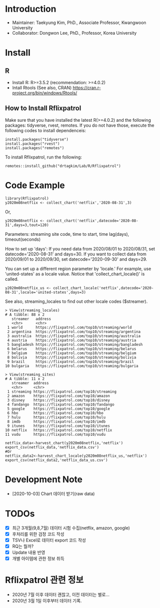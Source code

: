 # Introduction
- Maintainer: Taekyung Kim, PhD., Associate Professor, Kwangwoon University
- Collaborator: Dongwon Lee, PhD., Professor, Korea University

# Install
## R
* Install R: R>=3.5.2 (recommendation: >=4.0.2)
* Intall Rtools (See also, CRAN) https://cran.r-project.org/bin/windows/Rtools/

## How to Install Rflixpatrol

Make sure that you have installed the latest R(>=4.0.2) and the following packages: tidyverse, rvest, remotes. If you do not have those, execute the following codes to install dependenceis:

```
install.packages("tidyverse")
install.packages("rvest")
install.packages("remotes")
```

To install Rflixpatrol, run the following:

```
remotes::install_github("drtagkim/Lab/R/Rflixpatrol")
```

# Code Example

```{r}
library(Rflixpatrol)
y2020m08netflix <- collect_chart('netflix','2020-08-31',3)
```

Or,

```
y2020m08netflix <- collect_chart('netflix',datecode='2020-08-31',days=3,tout=120)
```
Parameters: streaming site code, time to start, time lag(days), timeout(seconds)

How to set up 'days': If you need data from 2020/08/01 to 2020/08/31, set datecode='2020-08-31' and days=30. If you want to collect data from 2020/09/01 to 2020/09/30, set datecode='2020-09-30' and days=29.

You can set up a different region parameter by 'locale.' For example, use 'united-states' as a locale value. Notice that 'collect_chart_locale()' is called. 

```
y2020m08netflix_us <- collect_chart_locale('netflix',datecode='2020-08-31',locale='united-states',days=3)
```

See also, streaming_locales to find out other locale codes ($streamer).

```
> View(streaming_locales)
# A tibble: 88 x 2
   streamer   address                                          
   <chr>      <chr>                                            
 1 world      https://flixpatrol.com/top10/streaming/world     
 2 argentina  https://flixpatrol.com/top10/streaming/argentina 
 3 australia  https://flixpatrol.com/top10/streaming/australia 
 4 austria    https://flixpatrol.com/top10/streaming/austria   
 5 bangladesh https://flixpatrol.com/top10/streaming/bangladesh
 6 belarus    https://flixpatrol.com/top10/streaming/belarus   
 7 belgium    https://flixpatrol.com/top10/streaming/belgium   
 8 bolivia    https://flixpatrol.com/top10/streaming/bolivia   
 9 brazil     https://flixpatrol.com/top10/streaming/brazil    
10 bulgaria   https://flixpatrol.com/top10/streaming/bulgaria 

> View(streaming_sites)
# A tibble: 11 x 2
   streamer  address                               
   <chr>     <chr>                                 
 1 streaming https://flixpatrol.com/top10/streaming
 2 amazon    https://flixpatrol.com/top10/amazon   
 3 disney    https://flixpatrol.com/top10/disney   
 4 fandango  https://flixpatrol.com/top10/fandango 
 5 google    https://flixpatrol.com/top10/google   
 6 hbo       https://flixpatrol.com/top10/hbo      
 7 hulu      https://flixpatrol.com/top10/hulu     
 8 imdb      https://flixpatrol.com/top10/imdb     
 9 itunes    https://flixpatrol.com/top10/itunes   
10 netflix   https://flixpatrol.com/top10/netflix  
11 vudu      https://flixpatrol.com/top10/vudu

```

```
netflix_data<-harvest_chart(y2020m08netflix,'netflix')
export_csv(netflix_data,'netflix_data.csv')
#Or
netflix_data2<-harvest_chart_locale(y2020m08netflix_us,'netflix')
export_csv(netflix_data2,'netflix_data_us.csv')
```

# Development Note
* [2020-10-03] Chart 데이터 받기(raw data)

# TODOs
- [x] 최근 3개월(9,8,7월) 데이터 시험 수집(netflix, amazon, google)
- [x] 후처리를 위한 검정 코드 작성
- [x] TSV나 Excel로 데이터 export 코드 작성
- [x] RQ는 뭘까?
- [x] Update 내용 반영
- [x] 개별 아이템에 관한 정보 취득

# Rflixpatrol 관련 정보
* 2020년 7월 이후 데이터 괜찮고, 이전 데이터는 별로...
* 2020년 3월 1일 이후부터 데이터 기록.